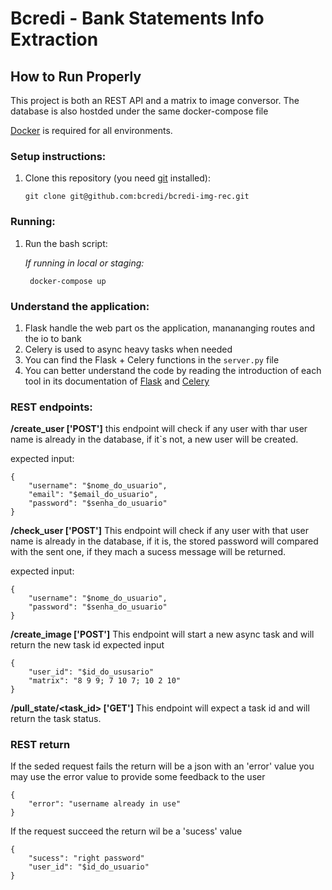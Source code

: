 # Bcredi - Bank Statements Info Extraction

## How to Run Properly

This project is both an REST API and a matrix to image conversor.
The database is also hostded under the same docker-compose file

[Docker](https://www.docker.com/) is required for all environments.

### Setup instructions:

1. Clone this repository (you need [git](https://git-scm.com/) installed):
  
    `git clone git@github.com:bcredi/bcredi-img-rec.git`

### Running:

1. Run the bash script:
   
   *If running in local or staging:*
    
        docker-compose up
    
### Understand the application:

1. Flask handle the web part os the application, manananging routes and the io to bank
2. Celery is used to async heavy tasks when needed
3. You can find the Flask + Celery functions in the `server.py` file
4. You can better understand the code by reading the introduction of each tool
in its documentation of [Flask](http://flask.pocoo.org/docs/1.0/quickstart/#a-minimal-application) and [Celery](http://docs.celeryproject.org/en/latest/getting-started/introduction.html)

### REST endpoints:

**/create_user ['POST']**
this endpoint will check if any user with thar user name is already in the database,
if it`s not, a new user will be created.

expected input:
```
{   
	"username": "$nome_do_usuario",
    "email": "$email_do_usuario",
	"password": "$senha_do_usuario"
}
```

**/check_user ['POST']**
This endpoint will check if any user with that user name is already in the database,
if it is, the stored password will compared with the sent one, if they mach a sucess
message will be returned.

expected input:
```
{   
	"username": "$nome_do_usuario",
	"password": "$senha_do_usuario"
}
```

**/create_image ['POST']**
This endpoint will start a new async task and will return the new task id
expected input 
```
{   
    "user_id": "$id_do_ususario"
	"matrix": "8 9 9; 7 10 7; 10 2 10"
}
```

**/pull_state/<task_id> ['GET']**
This endpoint will expect a task id and will return the task status.


### REST return
If the seded request fails the return will be a json with an 'error' value
you may use the error value to provide some feedback to the user 
``` 
{
    "error": "username already in use"
}
```

If the request succeed the return wil be a 'sucess' value
```
{
    "sucess": "right password"
    "user_id": "$id_do_usuario"
}
```